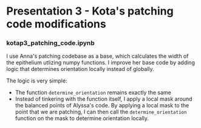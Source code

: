 # Presentation 3 - Kota's patching code modifications
### kotap3_patching_code.ipynb

I use Anna's patching codebase as a base, which calculates the width of the epithelium utlizing numpy functions. I improve her base code by adding logic that determines orientation locally instead of globally. 

The logic is very simple: 
* The function `determine_orientation` remains exactly the same 
* Instead of tinkering with the function itself, I apply a local mask around the balanced points of Alyssa's code. By applying a local mask to the point that we are patching, I can then call the `determine_orientation` function on the mask to determine orientation locally. 